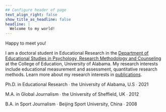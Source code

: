 ```yaml
---
## Configure header of page
text_align_right: false
show_title_as_headline: false
headline: |
  Welcome to my world!
---
```


<!-- this is a subheadline -->
Happy to meet you!

I am a doctoral student in Educational Research in the [Department of Educational Studies in Psychology, Research Methodology and Counseling](https://education.ua.edu/departments/edstudies/) at the College of Education, University of Alabama. My research interests include educational measurement and assessment, quantitative research methods. Learn more about my research interests in [publications](/publication).


<i class="fas fa-graduation-cap pr2"></i>Ph.D. in Educational Research  &#8729;
the University of Alabama, U.S  &#8729;  2021

<i class="fas fa-graduation-cap pr2"></i>M.A. in Global Journalism  &#8729;
    the University of Sheffield, UK  &#8729;  2012
    
<i class="fas fa-graduation-cap pr2"></i>B.A. in Sport Journalism  &#8729;
    Beijing Sport University, China  &#8729;  2008
